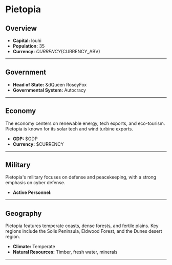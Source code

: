 # Pietopia

## Overview

- **Capital:** louhi
- **Population:** 35
- **Currency:** $CURRENCY ($CURRENCY_ABV)

---

## Government

- **Head of State:** &dQueen RoseyFox
- **Governmental System:** Autocracy

---

## Economy
The economy centers on renewable energy, tech exports, and eco-tourism. Pietopia is known for its solar tech and wind turbine exports.

- **GDP:** $GDP
- **Currency:** $CURRENCY

---

## Military
Pietopia's military focuses on defense and peacekeeping, with a strong emphasis on cyber defense.

- **Active Personnel:** 

---

## Geography
Pietopia features temperate coasts, dense forests, and fertile plains. Key regions include the Solis Peninsula, Eldwood Forest, and the Dunes desert region.

- **Climate:** Temperate
- **Natural Resources:** Timber, fresh water, minerals

---